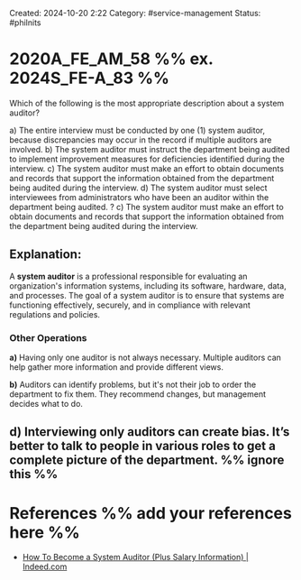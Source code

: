 Created: 2024-10-20 2:22
Category: #service-management 
Status: #philnits 



# 2020A_FE_AM_58 %% ex. 2024S_FE-A_83 %%

Which of the following is the most appropriate description about a system auditor? 

a) The entire interview must be conducted by one (1) system auditor, because discrepancies may occur in the record if multiple auditors are involved. 
b) The system auditor must instruct the department being audited to implement improvement measures for deficiencies identified during the interview.
c) The system auditor must make an effort to obtain documents and records that support the information obtained from the department being audited during the interview. 
d) The system auditor must select interviewees from administrators who have been an auditor within the department being audited.
?
c) The system auditor must make an effort to obtain documents and records that support the information obtained from the department being audited during the interview. 
## **Explanation:**

A **system auditor** is a professional responsible for evaluating an organization's information systems, including its software, hardware, data, and processes. The goal of a system auditor is to ensure that systems are functioning effectively, securely, and in compliance with relevant regulations and policies.
### Other Operations

 **a)** Having only one auditor is not always necessary. Multiple auditors can help gather more information and provide different views.

**b)** Auditors can identify problems, but it's not their job to order the department to fix them. They recommend changes, but management decides what to do.

**d)** Interviewing only auditors can create bias. It’s better to talk to people in various roles to get a complete picture of the department.
%% ignore this %%
---




# References %% add your references here %%
- [How To Become a System Auditor (Plus Salary Information) | Indeed.com](https://www.indeed.com/career-advice/finding-a-job/how-to-become-system-auditor)